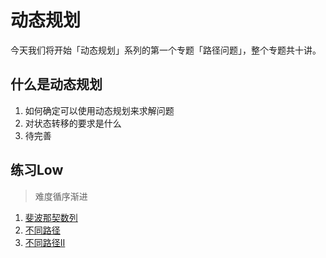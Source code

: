 #  动态规划

今天我们将开始「动态规划」系列的第一个专题「路径问题」，整个专题共十讲。

## 什么是动态规划

1. 如何确定可以使用动态规划来求解问题
2. 对状态转移的要求是什么
3. 待完善

## 练习Low

> 难度循序渐进

1. [斐波那契数列](/algorithm/leetcode/509)
2. [不同路径](/algorithm/leetcode/62)
3. [不同路径II](/algorithm/leetcode/63)

